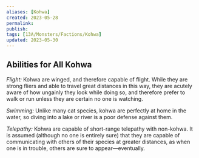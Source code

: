 ```yaml
---
aliases: [Kohwa]
created: 2023-05-28
permalink: 
publish: 
tags: [13A/Monsters/Factions/Kohwa]
updated: 2023-05-30
---
```


## Abilities for All Kohwa

*Flight:* Kohwa are winged, and therefore capable of flight. While they are strong fliers and able to travel great distances in this way, they are acutely aware of how ungainly they look while doing so, and therefore prefer to walk or run unless they are certain no one is watching.

*Swimming:* Unlike many cat species, kohwa are perfectly at home in the water, so diving into a lake or river is a poor defense against them.

*Telepathy:* Kohwa are capable of short-range telepathy with non-kohwa. It is assumed (although no one is entirely sure) that they are capable of communicating with others of their species at greater distances, as when one is in trouble, others are sure to appear—eventually.